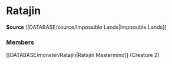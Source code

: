﻿---
creature_family: Ratajin
id: '330'
name: Ratajin
rarity: Common
rus_type_level: null
source: '[[DATABASE/source/Impossible Lands|Impossible Lands]]'
trait: null
type: Creature Family

---
# Ratajin

**Source** [[DATABASE/source/Impossible Lands|Impossible Lands]]

### Members

[[DATABASE/monster/Ratajin|Ratajin Mastermind]] (Creature 2)